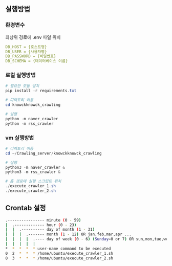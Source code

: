 ## 실행방법

### 환경변수
최상위 경로에 .env 파일 위치
```yaml
DB_HOST = {호스트명}
DB_USER = {사용자명}
DB_PASSWORD = {비밀번호}
DB_SCHEMA = {데이터베이스 이름}
```

### 로컬 실행방법
```powershell
# 필요한 모듈 설치
pip install -r requirements.txt

# 디렉토리 이동
cd knowckknowck_crawling

# 실행
python -m naver_crawler
python -m rss_crawler
```

### vm 실행방법
```powershell
# 디렉토리 이동
cd ~/Crawling_server/knowckknowck_crawling

# 실행
python3 -m naver_crawler &
python3 -m rss_crawler &
```
```powershell
# 홈 경로에 실행 스크립트 위치
./execute_crawler_1.sh
./execute_crawler_2.sh
```

## Crontab 설정
```bash
.---------------- minute (0 - 59)
|  .------------- hour (0 - 23)
|  |  .---------- day of month (1 - 31)
|  |  |  .------- month (1 - 12) OR jan,feb,mar,apr ...
|  |  |  |  .---- day of week (0 - 6) (Sunday=0 or 7) OR sun,mon,tue,wed,thu,fri,sat
|  |  |  |  |
*  *  *  *  * user-name command to be executed
0  2  *  *  * /home/ubuntu/execute_crawler_1.sh
0  3  *  *  * /home/ubuntu/execute_crawler_2.sh
```
